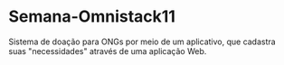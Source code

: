 # Semana-Omnistack11

Sistema de doação para ONGs por meio de um aplicativo, que cadastra suas "necessidades" através de uma aplicação Web.
